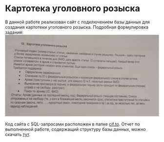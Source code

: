# Картотека уголовного розыска

В данной работе реализован сайт с подключением базы данных для создания картотеки уголовного розыска. Подробная формулировка задания:
![описание](https://github.com/adtsvetkov/DataBases/blob/master/%D1%81if.to/www/Task10.jpg)

Код сайта с SQL-запросами расположен в папке [cif.to](https://github.com/adtsvetkov/DataBases/tree/master/%D1%81if.to/www). Отчет по выполненной работе, содержащий структуру базы данных, можно скачать [тут](https://github.com/adtsvetkov/DataBases/blob/master/%D0%9E%D1%82%D1%87%D0%B5%D1%82.docx).
